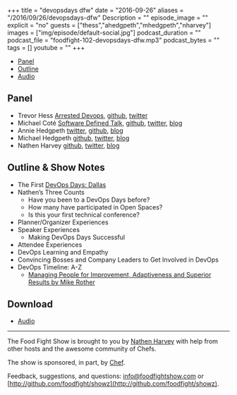 +++
title = "devopsdays dfw"
date = "2016-09-26"
aliases = "/2016/09/26/devopsdays-dfw"
Description = ""
episode_image = ""
explicit = "no"
guests = ["thess","ahedgpeth","mhedgpeth","nharvey"]
images = ["img/episode/default-social.jpg"]
podcast_duration = ""
podcast_file = "foodfight-102-devopsdays-dfw.mp3"
podcast_bytes = ""
tags = []
youtube = ""
+++

* [Panel](http://foodfightshow.org/2016/09/devopsdays-dfw.html#panel)
* [Outline](http://foodfightshow.org/2016/09/devopsdays-dfw.html#outline)
* [Audio](http://traffic.libsyn.com/foodfight/foodfight-102-devopsdays-dfw.mp3)

<!-- more -->

Panel<a name="panel"></a>
-----
* Trevor Hess [Arrested Devops](https://www.arresteddevops.com/), [github](https://github.com/trevorghess), [twitter](https://twitter.com/trevorghess)
* Michael Coté [Software Defined Talk](https://cote.io/tag/sdt/), [github](https://github.com/cote), [twitter](https://twitter.com/cote), [blog](https://cote.io/)
* Annie Hedgpeth [twitter](https://twitter.com/anniehedgie), [github](https://github.com/anniehedgpeth), [blog](http://www.anniehedgie.com/)
* Michael Hedgpeth [github](https://github.com/mhedgpeth), [twitter](https://github.com/mhedgpeth), [blog](http://hedge-ops.com/)
* Nathen Harvey [github](http://github.com/nathenharvey), [twitter](http://twitter.com/nathenharvey), [blog](http://nathenharvey.com)

Outline & Show Notes<a name="outline"></a>
-------

* The First [DevOps Days: Dallas](https://www.devopsdays.org/events/2016-dallas/welcome/)
* Nathen’s Three Counts
  * Have you been to a DevOps Days before?
  * How many have participated in Open Spaces?
  * Is this your first technical conference?
* Planner/Organizer Experiences
* Speaker Experiences
  * Making DevOps Days Successful
* Attendee Experiences
* DevOps Learning and Empathy
* Convincing Bosses and Company Leaders to Get Involved in DevOps
* DevOps Timeline: A-Z
  * [Managing People for Improvement, Adaptiveness and Superior Results by Mike Rother](https://www.amazon.com/Toyota-Kata-Managing-Improvement-Adaptiveness/dp/0071635238)


Download
--------
* [Audio](http://traffic.libsyn.com/foodfight/foodfight-102-devopsdays-dfw.mp3)

<hr />

The Food Fight Show is brought to you by [Nathen Harvey](https://twitter.com/nathenharvey) with help from other hosts and the awesome community of Chefs.

The show is sponsored, in part, by [Chef](http://www.chef.io).

Feedback, suggestions, and questions:  [info@foodfightshow.com](mailto:info@foodfightshow.com) or  [http://github.com/foodfight/showz](http://github.com/foodfight/showz).
